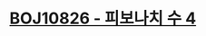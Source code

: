 # [BOJ10826 - 피보나치 수 4](https://www.acmicpc.net/problem/10826)
<!--tags: arbitrary precision / big integers, dp-->
